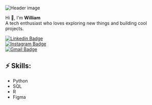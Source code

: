 ![Header image](https://raw.githubusercontent.com/poupuu/poupuu/main/Assets/william-header.png)

Hi 👋, I'm **William**  
A tech enthusiast who loves exploring new things and building cool projects.  

[![Linkedin Badge](https://img.shields.io/badge/-LinkedIn-blue?style=flat-square&logo=Linkedin&logoColor=white&link=https://www.linkedin.com/in/williammss)](https://www.linkedin.com/in/williammss/)  
[![Instagram Badge](https://img.shields.io/badge/-Instagram-e4405f?style=flat-square&logo=Instagram&logoColor=white&link=https://www.instagram.com/william26._/)](https://www.instagram.com/william26._//)  
[![Gmail Badge](https://img.shields.io/badge/-Gmail-d14836?style=flat-square&logo=Gmail&logoColor=white&link=mailto:williamanwar2@gmail.com)](mailto:williamanwar2@gmail.com/)  

## ⚡ Skills:
- Python  
- SQL  
- R  
- Figma  
